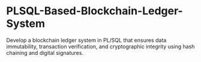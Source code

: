 # PLSQL-Based-Blockchain-Ledger-System
Develop a blockchain ledger system in PL/SQL that ensures data immutability, transaction verification, and cryptographic integrity using hash chaining and digital signatures.
